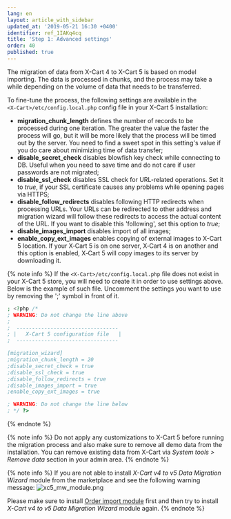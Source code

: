 ```yaml
---
lang: en
layout: article_with_sidebar
updated_at: '2019-05-21 16:30 +0400'
identifier: ref_1IAKq4cq
title: 'Step 1: Advanced settings'
order: 40
published: true
---
```

The migration of data from X-Cart 4 to X-Cart 5 is based on model importing. The data is processed in chunks, and the process may take a while depending on the volume of data that needs to be transferred.

To fine-tune the process, the following settings are available in the `<X‑Cart>/etc/config.local.php` config file in your X-Cart 5 installation:

- **migration_chunk_length** defines the number of records to be processed during one iteration. The greater the value the faster the process will go, but it will be more likely that the process will be timed out by the server. You need to find a sweet spot in this setting's value if you do care about minimizing time of data transfer;
- **disable_secret_check** disables blowfish key check while connecting to DB. Useful when you need to save time and do not care if user passwords are not migrated;
- **disable_ssl_check** disables SSL check for URL-related operations. Set it to _true_, if your SSL certificate causes any problems while opening pages via HTTPS;
- **disable_follow_redirects** disables following HTTP redirects when processing URLs. Your URLs can be redirected to other address and migration wizard will follow these redirects to access the actual content of the URL. If you want to disable this 'following', set this option to _true_;
- **disable_images_import** disables import of all images;
- **enable_copy_ext_images** enables copying of external images to X-Cart 5 location. If your X&#8209;Cart&nbsp;5 is on one server, X&#8209;Cart&nbsp;4 is on another and this option is enabled, X&#8209;Cart&nbsp;5 will copy images to its server by downloading it.

{% note info %}
If the `<X-Cart>/etc/config.local.php` file does not exist in your X-Cart 5 store, you will need to create it in order to use settings above. Below is the example of such file. Uncomment the settings you want to use by removing the ';' symbol in front of it.
```php
; <?php /*
; WARNING: Do not change the line above
;
;  --------------------------------- 
; |   X-Cart 5 configuration file   |
;  --------------------------------- 

[migration_wizard]
;migration_chunk_length = 20
;disable_secret_check = true
;disable_ssl_check = true
;disable_follow_redirects = true
;disable_images_import = true
;enable_copy_ext_images = true

; WARNING: Do not change the line below
; */ ?>
```
{% endnote %}

{% note info %}
Do not apply any customizations to X-Cart 5 before running the migration process and also make sure to remove all demo data from the installation. You can remove existing data from X-Cart via _System tools > Remove data_ section in your admin area.
{% endnote %}

{% note info %}
If you are not able to install _X-Cart v4 to v5 Data Migration Wizard_ module from the marketplace and see the following warning message:
![xc5_mw_module.png]({{site.baseurl}}/attachments/ref_KqsCJNRG/xc5_mw_module.png)

Please make sure to install [Order import module](https://market.x-cart.com/addons/orders-import.html) first and then try to install _X-Cart v4 to v5 Data Migration Wizard_ module again.
{% endnote %}
